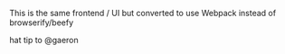 This is the same frontend / UI but converted to use Webpack instead of browserify/beefy

hat tip to @gaeron

